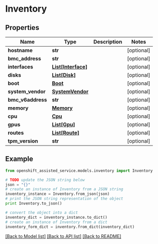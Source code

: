 # Inventory


## Properties
Name | Type | Description | Notes
------------ | ------------- | ------------- | -------------
**hostname** | **str** |  | [optional] 
**bmc_address** | **str** |  | [optional] 
**interfaces** | [**List[Interface]**](Interface.md) |  | [optional] 
**disks** | [**List[Disk]**](Disk.md) |  | [optional] 
**boot** | [**Boot**](Boot.md) |  | [optional] 
**system_vendor** | [**SystemVendor**](SystemVendor.md) |  | [optional] 
**bmc_v6address** | **str** |  | [optional] 
**memory** | [**Memory**](Memory.md) |  | [optional] 
**cpu** | [**Cpu**](Cpu.md) |  | [optional] 
**gpus** | [**List[Gpu]**](Gpu.md) |  | [optional] 
**routes** | [**List[Route]**](Route.md) |  | [optional] 
**tpm_version** | **str** |  | [optional] 

## Example

```python
from openshift_assisted_service.models.inventory import Inventory

# TODO update the JSON string below
json = "{}"
# create an instance of Inventory from a JSON string
inventory_instance = Inventory.from_json(json)
# print the JSON string representation of the object
print Inventory.to_json()

# convert the object into a dict
inventory_dict = inventory_instance.to_dict()
# create an instance of Inventory from a dict
inventory_form_dict = inventory.from_dict(inventory_dict)
```
[[Back to Model list]](../README.md#documentation-for-models) [[Back to API list]](../README.md#documentation-for-api-endpoints) [[Back to README]](../README.md)


